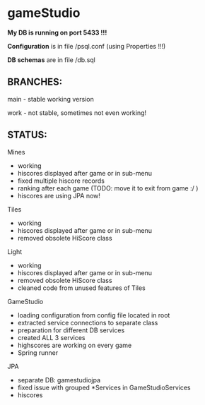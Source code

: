 # gameStudio

**My DB is running on port 5433 !!!**

**Configuration** is in file /psql.conf (using Properties !!!)

**DB schemas** are in file /db.sql

BRANCHES:
---
main - stable working version

work - not stable, sometimes not even working!

STATUS:
---

Mines
- working
- hiscores displayed after game or in sub-menu
- fixed multiple hiscore records
- ranking after each game (TODO: move it to exit from game :/ )
- hiscores are using JPA now!

Tiles
- working
- hiscores displayed after game or in sub-menu
- removed obsolete HiScore class

Light
- working
- hiscores displayed after game or in sub-menu
- removed obsolete HiScore class
- cleaned code from unused features of Tiles

GameStudio
- loading configuration from config file located in root
- extracted service connections to separate class
- preparation for different DB services
- created ALL 3 services
- highscores are working on every game
- Spring runner

JPA
- separate DB: gamestudiojpa
- fixed issue with grouped *Services in GameStudioServices
- hiscores



